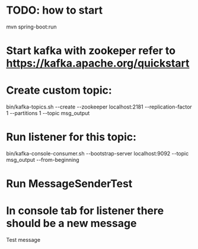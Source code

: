 # TODO: how to start
mvn spring-boot:run

# Start kafka with zookeper refer to https://kafka.apache.org/quickstart
# Create custom topic:
bin/kafka-topics.sh --create --zookeeper localhost:2181 --replication-factor 1 --partitions 1 --topic msg_output
# Run listener for this topic:
bin/kafka-console-consumer.sh --bootstrap-server localhost:9092 --topic msg_output --from-beginning
# Run MessageSenderTest
# In console tab for listener there should be a new message
Test message
